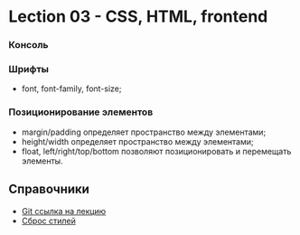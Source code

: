 # Lection 03 - CSS, HTML, frontend

### Консоль

### Шрифты
- font, font-family, font-size;

### Позиционирование элементов
- margin/padding определяет пространство между элементами;
- height/width определяет пространство между элементами;
- float, left/right/top/bottom позволяют позиционировать и перемещать элементы.


## Справочники
- [Git ссылка на лекцию](https://github.com/Zlodej43sm/lections/tree/master/02.styles)
- [Сброс стилей](http://marksheet.io/css/reset.css)